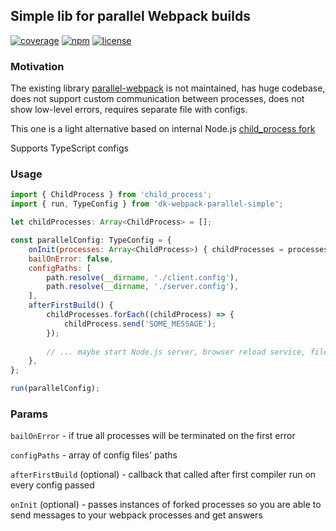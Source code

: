 ## Simple lib for parallel Webpack builds

[![coverage](https://img.shields.io/codecov/c/gh/dkazakov8/dk-webpack-parallel-simple/master)](https://codecov.io/gh/dkazakov8/dk-webpack-parallel-simple)
[![npm](https://img.shields.io/npm/v/dk-webpack-parallel-simple)](https://www.npmjs.com/package/dk-webpack-parallel-simple)
[![license](https://img.shields.io/npm/l/dk-webpack-parallel-simple)](https://github.com/dkazakov8/dk-webpack-parallel-simple/blob/master/LICENSE)

### Motivation

The existing library [parallel-webpack](https://github.com/trivago/parallel-webpack) is not maintained,
has huge codebase, does not support custom communication between processes, does not show low-level
errors, requires separate file with configs.

This one is a light alternative based on internal Node.js [child_process fork](https://nodejs.org/api/child_process.html#child_process_child_process_fork_modulepath_args_options)

Supports TypeScript configs

### Usage

```javascript
import { ChildProcess } from 'child_process';
import { run, TypeConfig } from 'dk-webpack-parallel-simple';

let childProcesses: Array<ChildProcess> = [];

const parallelConfig: TypeConfig = {
    onInit(processes: Array<ChildProcess>) { childProcesses = processes; },
    bailOnError: false,
    configPaths: [
        path.resolve(__dirname, './client.config'),
        path.resolve(__dirname, './server.config'),
    ],
    afterFirstBuild() {
        childProcesses.forEach((childProcess) => {
            childProcess.send('SOME_MESSAGE');
        });
        
        // ... maybe start Node.js server, browser reload service, file generation service
    },
};

run(parallelConfig);
```

### Params

`bailOnError` - if true all processes will be terminated on the first error

`configPaths` - array of config files' paths

`afterFirstBuild` (optional) - callback that called after first compiler run on every config passed

`onInit` (optional) - passes instances of forked processes so you are able to send messages to your webpack processes and get answers
